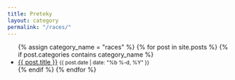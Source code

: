 ```yaml
---
title: Preteky
layout: category
permalink: "/races/"
---
```


<ul>
{% assign category_name = "races" %}
{% for post in site.posts %}
  {% if post.categories contains category_name %}
    <li>
      <a href="{{ post.url | relative_url }}">{{ post.title }}</a>
      <small>{{ post.date | date: "%b %-d, %Y" }}</small>
    </li>
  {% endif %}
{% endfor %}
</ul>
